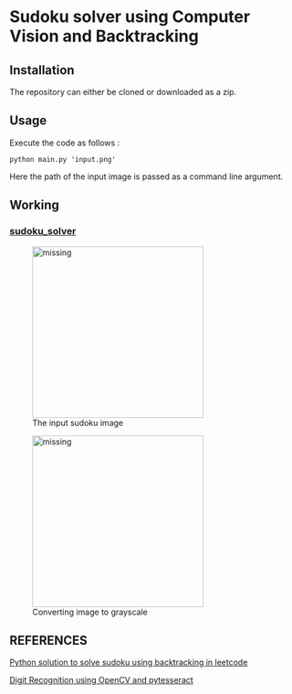 # Sudoku solver using Computer Vision and Backtracking

## Installation
The repository can either be cloned or downloaded as a zip.

## Usage
Execute the code as follows :
```python3
python main.py 'input.png'
```

Here the path of the input image is passed as a command line argument.

## Working


### [sudoku_solver](https://github.com/SurajSubramanian/SudokuSolver/blob/master/sudoku_solver.py)

<figure>
    <img src="https://github.com/SurajSubramanian/SudokuSolver/blob/master/images/input.png" width="300" alt='missing'/>
    <figcaption>The input sudoku image</figcaption>
</figure>

<figure>
    <img src="https://github.com/SurajSubramanian/SudokuSolver/blob/master/images/gray.png" width="300" alt='missing'/>
    <figcaption>Converting image to grayscale</figcaption>
</figure>



## REFERENCES 

[Python solution to solve sudoku using backtracking in leetcode](https://leetcode.com/problems/sudoku-solver/discuss/15959/Accepted-Python-solution)

[Digit Recognition using OpenCV and pytesseract](https://stackoverflow.com/a/58032585/10077354)
